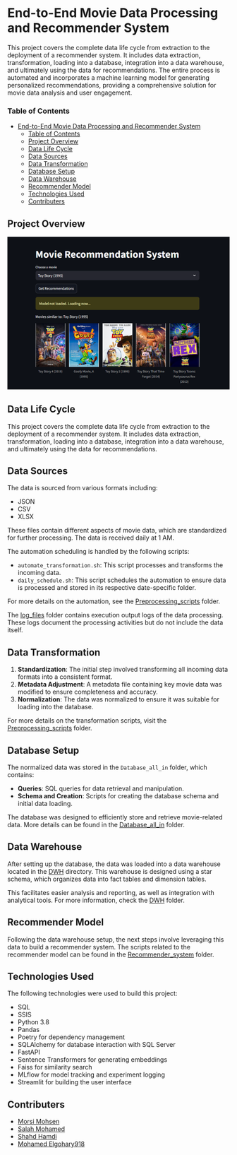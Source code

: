 # End-to-End Movie Data Processing and Recommender System
This project covers the complete data life cycle from extraction to the deployment of a recommender system. It includes data extraction, transformation, loading into a database, integration into a data warehouse, and ultimately using the data for recommendations. The entire process is automated and incorporates a machine learning model for generating personalized recommendations, providing a comprehensive solution for movie data analysis and user engagement.

### Table of Contents

- [End-to-End Movie Data Processing and Recommender System](#end-to-end-movie-data-processing-and-recommender-system)
    - [Table of Contents](#table-of-contents)
  - [Project Overview](#project-overview)
  - [Data Life Cycle](#data-life-cycle)
  - [Data Sources](#data-sources)
  - [Data Transformation](#data-transformation)
  - [Database Setup](#database-setup)
  - [Data Warehouse](#data-warehouse)
  - [Recommender Model](#recommender-model)
  - [Technologies Used](#technologies-used)
  - [Contributers](#contributers)

## Project Overview
<div style="text-align: center;">
    <img src="page.png" alt="Page">
</div>

## Data Life Cycle

This project covers the complete data life cycle from extraction to the deployment of a recommender system. It includes data extraction, transformation, loading into a database, integration into a data warehouse, and ultimately using the data for recommendations.


## Data Sources

The data is sourced from various formats including:
- JSON
- CSV
- XLSX

These files contain different aspects of movie data, which are standardized for further processing. The data is received daily at 1 AM. 

The automation scheduling is handled by the following scripts:
- `automate_transformation.sh`: This script processes and transforms the incoming data.
- `daily_schedule.sh`: This script schedules the automation to ensure data is processed and stored in its respective date-specific folder.

For more details on the automation, see the [Preprocessing_scripts](./Preprocessing_scripts) folder.

The [log_files](./log_files) folder contains execution output logs of the data processing. These logs document the processing activities but do not include the data itself.

## Data Transformation

1. **Standardization**: The initial step involved transforming all incoming data formats into a consistent format.
2. **Metadata Adjustment**: A metadata file containing key movie data was modified to ensure completeness and accuracy.
3. **Normalization**: The data was normalized to ensure it was suitable for loading into the database.

For more details on the transformation scripts, visit the [Preprocessing_scripts](./Preprocessing_scripts) folder.


## Database Setup

The normalized data was stored in the `Database_all_in` folder, which contains:
- **Queries**: SQL queries for data retrieval and manipulation.
- **Schema and Creation**: Scripts for creating the database schema and initial data loading.

The database was designed to efficiently store and retrieve movie-related data. More details can be found in the [Database_all_in](./Database_all_in) folder.

## Data Warehouse

After setting up the database, the data was loaded into a data warehouse located in the [DWH](./DWH) directory. This warehouse is designed using a star schema, which organizes data into fact tables and dimension tables. 

This facilitates easier analysis and reporting, as well as integration with analytical tools. For more information, check the [DWH](./DWH) folder.


## Recommender Model

Following the data warehouse setup, the next steps involve leveraging this data to build a recommender system. The scripts related to the recommender model can be found in the [Recommender_system](./Recommender_system) folder.

## Technologies Used

The following technologies were used to build this project:
- SQL
- SSIS
- Python 3.8
- Pandas
- Poetry for dependency management
- SQLAlchemy for database interaction with SQL Server
- FastAPI
- Sentence Transformers for generating embeddings
- Faiss for similarity search
- MLflow for model tracking and experiment logging
- Streamlit for building the user interface

## Contributers

- [Morsi Mohsen](https://github.com/morsimohsen)
- [Salah Mohamed](https://github.com/codsalah)
- [Shahd Hamdi](https://github.com/shahdhamdi)
- [Mohamed Elgohary918](https://github.com/MohamedElgohary918)
